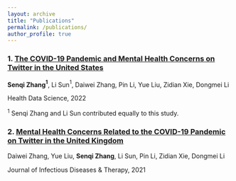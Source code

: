 ```yaml
---
layout: archive
title: "Publications"
permalink: /publications/
author_profile: true
---
```


### 1. [The COVID-19 Pandemic and Mental Health Concerns on Twitter in the United States](https://spj.sciencemag.org/journals/hds/2022/9758408/)

**Senqi Zhang$^1$**, Li Sun$^1$, Daiwei Zhang, Pin Li, Yue Liu, Zidian Xie, Dongmei Li

Health Data Science, 2022

$^1$ Senqi Zhang and Li Sun contributed equally to this study.

### 2. [Mental Health Concerns Related to the COVID-19 Pandemic on Twitter in the United Kingdom](https://www.omicsonline.org/open-access/mental-health-concerns-related-to-the-covid19-pandemic-on-twitter-in-the-united-kingdom-117793.html)

Daiwei Zhang, Yue Liu, **Senqi Zhang**, Li Sun, Pin Li, Zidian Xie, Dongmei Li


Journal of Infectious Diseases & Therapy, 2021
